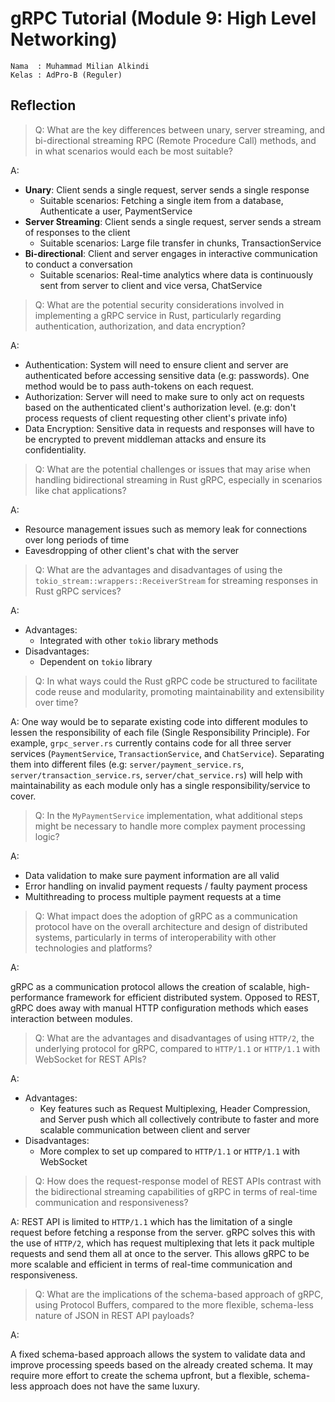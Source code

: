 # gRPC Tutorial (Module 9: High Level Networking)

```credential
Nama  : Muhammad Milian Alkindi
Kelas : AdPro-B (Reguler)
```

## Reflection

> Q: What are the key differences between unary, server streaming, and bi-directional streaming RPC (Remote Procedure Call) methods,
> and in what scenarios would each be most suitable?

A:

- **Unary**: Client sends a single request, server sends a single response
  - Suitable scenarios: Fetching a single item from a database, Authenticate a user, PaymentService
- **Server Streaming**: Client sends a single request, server sends a stream of responses to the client
  - Suitable scenarios: Large file transfer in chunks, TransactionService
- **Bi-directional**: Client and server engages in interactive communication to conduct a conversation
  - Suitable scenarios: Real-time analytics where data is continuously sent from server to client and vice versa, ChatService

> Q: What are the potential security considerations involved in implementing a gRPC service in Rust,
> particularly regarding authentication, authorization, and data encryption?

A:

- Authentication: System will need to ensure client and server are authenticated before accessing sensitive data (e.g: passwords). One method would be to pass auth-tokens on each request.
- Authorization: Server will need to make sure to only act on requests based on the authenticated client's authorization level. (e.g: don't process requests of client requesting other client's private info)
- Data Encryption: Sensitive data in requests and responses will have to be encrypted to prevent middleman attacks and ensure its confidentiality.

> Q: What are the potential challenges or issues that may arise when handling bidirectional streaming in Rust gRPC,
> especially in scenarios like chat applications?

A:

- Resource management issues such as memory leak for connections over long periods of time
- Eavesdropping of other client's chat with the server

> Q: What are the advantages and disadvantages of using the `tokio_stream::wrappers::ReceiverStream` for streaming responses in Rust gRPC services?

A:

- Advantages:
  - Integrated with other `tokio` library methods
- Disadvantages:
  - Dependent on `tokio` library

> Q: In what ways could the Rust gRPC code be structured to facilitate code reuse and modularity,
> promoting maintainability and extensibility over time?

A: One way would be to separate existing code into different modules to lessen the responsibility of each file (Single Responsibility Principle).
For example, `grpc_server.rs` currently contains code for all three server services (`PaymentService`, `TransactionService`, and `ChatService`).
Separating them into different files (e.g: `server/payment_service.rs`, `server/transaction_service.rs`, `server/chat_service.rs`) will help with
maintainability as each module only has a single responsibility/service to cover.

> Q: In the `MyPaymentService` implementation, what additional steps might be necessary to handle more complex payment processing logic?

A:

- Data validation to make sure payment information are all valid
- Error handling on invalid payment requests / faulty payment process
- Multithreading to process multiple payment requests at a time

> Q: What impact does the adoption of gRPC as a communication protocol have on the overall architecture and design of distributed systems,
> particularly in terms of interoperability with other technologies and platforms?

A:

gRPC as a communication protocol allows the creation of scalable, high-performance framework for efficient distributed system.
Opposed to REST, gRPC does away with manual HTTP configuration methods which eases interaction between modules.

> Q: What are the advantages and disadvantages of using `HTTP/2`, the underlying protocol for gRPC, compared to `HTTP/1.1` or `HTTP/1.1` with WebSocket for REST APIs?

A:

- Advantages:
  - Key features such as Request Multiplexing, Header Compression, and Server push which all collectively contribute to faster and more scalable communication between client and server
- Disadvantages:
  - More complex to set up compared to `HTTP/1.1` or `HTTP/1.1` with WebSocket

> Q: How does the request-response model of REST APIs contrast with the bidirectional streaming capabilities of gRPC in terms of real-time communication and responsiveness?

A: REST API is limited to `HTTP/1.1` which has the limitation of a single request before fetching a response from the server.
gRPC solves this with the use of `HTTP/2`, which has request multiplexing that lets it pack multiple requests and send them all at once to the server.
This allows gRPC to be more scalable and efficient in terms of real-time communication and responsiveness.

> Q: What are the implications of the schema-based approach of gRPC, using Protocol Buffers,
> compared to the more flexible, schema-less nature of JSON in REST API payloads?

A:

A fixed schema-based approach allows the system to validate data and improve processing speeds based on the already created schema.
It may require more effort to create the schema upfront, but a flexible, schema-less approach does not have the same luxury.
